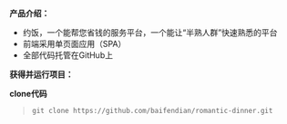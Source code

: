 **产品介绍：**

  - 约饭，一个能帮您省钱的服务平台，一个能让“半熟人群”快速熟悉的平台
  - 前端采用单页面应用（SPA）
  - 全部代码托管在GitHub上

**获得并运行项目：**

**clone代码**

 >  `git clone https://github.com/baifendian/romantic-dinner.git`